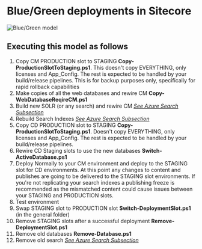 # Blue/Green deployments in Sitecore
![Blue/Green model](https://jeffdarchuk.files.wordpress.com/2018/11/sitecore-9-blue-green-model.png?w=776)
## Executing this model as follows
1. Copy CM PRODUCTION slot to STAGING **Copy-ProductionSlotToStaging.ps1**.  This doesn't copy EVERYTHING, only licenses and App_Config.  The rest is expected to be handled by your build/release pipelines. This is for backup purposes only, specifically for rapid rollback capabilities
2. Make copies of all the web databases and rewire CM **Copy-WebDatabaseReqireCM.ps1**
3. Build new SOLR (or any search) and rewire CM [_See Azure Search Subsection_](AzureSearch)
4. Rebuild Search Indexes  [_See Azure Search Subsection_](AzureSearch)
5. Copy CD PRODUCTION slot to STAGING **Copy-ProductionSlotToStaging.ps1**. Doesn't copy EVERYTHING, only licenses and App_Config.  The rest is expected to be handled by your build/release pipelines.
6. Rewire CD Staging slots to use the new databases **Switch-ActiveDatabase.ps1**
7. Deploy Normally to your CM environment and deploy to the STAGING slot for CD environments. At this point any changes to content and publishes are going to be delivered to the STAGING slot environments.  If you're not replicating your search indexes a publishing freeze is recommended as the mismatched content could cause issues between your STAGING and PRODUCTION slots.
8. Test environment
9. Swap STAGING slot to PRODUCTION slot **Switch-DeploymentSlot.ps1** (in the general folder)
10. Remove STAGING slots after a successful deployment **Remove-DeploymentSlot.ps1**
11. Remove old databases **Remove-Database.ps1**
12. Remove old search [_See Azure Search Subsection_](AzureSearch) 